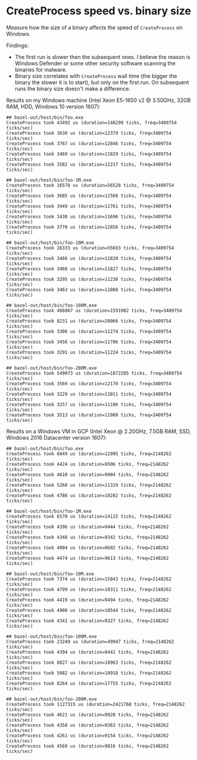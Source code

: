 # CreateProcess speed vs. binary size

Measure how the size of a binary affects the speed of `CreateProcess` on Windows.

Findings:

*   The first run is slower then the subsequent ones. I believe the reason is
    Windows Defender or some other security software scanning the binaries for
    malware.
*   Binary size correlates with `CreateProcess` wall time (the bigger the binary
    the slower it is to start), but only on the first run. On subsequent runs
    the binary size doesn't make a difference.


Results on my Windows machine (Intel Xeon E5-1650 v2 @ 3.50GHz, 32GB
RAM, HDD, Windows 10 version 1607):

```
## bazel-out/host/bin/foo.exe
CreateProcess took 43492 us (duration=148299 ticks, freq=3409754 ticks/sec)
CreateProcess took 3630 us (duration=12379 ticks, freq=3409754 ticks/sec)
CreateProcess took 3767 us (duration=12846 ticks, freq=3409754 ticks/sec)
CreateProcess took 3469 us (duration=11829 ticks, freq=3409754 ticks/sec)
CreateProcess took 3582 us (duration=12217 ticks, freq=3409754 ticks/sec)

## bazel-out/host/bin/foo-1M.exe
CreateProcess took 16578 us (duration=56528 ticks, freq=3409754 ticks/sec)
CreateProcess took 3685 us (duration=12568 ticks, freq=3409754 ticks/sec)
CreateProcess took 3449 us (duration=11761 ticks, freq=3409754 ticks/sec)
CreateProcess took 3430 us (duration=11696 ticks, freq=3409754 ticks/sec)
CreateProcess took 3770 us (duration=12856 ticks, freq=3409754 ticks/sec)

## bazel-out/host/bin/foo-10M.exe
CreateProcess took 16333 us (duration=55693 ticks, freq=3409754 ticks/sec)
CreateProcess took 3466 us (duration=11820 ticks, freq=3409754 ticks/sec)
CreateProcess took 3468 us (duration=11827 ticks, freq=3409754 ticks/sec)
CreateProcess took 3295 us (duration=11238 ticks, freq=3409754 ticks/sec)
CreateProcess took 3463 us (duration=11808 ticks, freq=3409754 ticks/sec)

## bazel-out/host/bin/foo-100M.exe
CreateProcess took 466867 us (duration=1591902 ticks, freq=3409754 ticks/sec)
CreateProcess took 8231 us (duration=28066 ticks, freq=3409754 ticks/sec)
CreateProcess took 3306 us (duration=11274 ticks, freq=3409754 ticks/sec)
CreateProcess took 3456 us (duration=11786 ticks, freq=3409754 ticks/sec)
CreateProcess took 3291 us (duration=11224 ticks, freq=3409754 ticks/sec)

## bazel-out/host/bin/foo-200M.exe
CreateProcess took 549073 us (duration=1872205 ticks, freq=3409754 ticks/sec)
CreateProcess took 3569 us (duration=12170 ticks, freq=3409754 ticks/sec)
CreateProcess took 3229 us (duration=11011 ticks, freq=3409754 ticks/sec)
CreateProcess took 3257 us (duration=11106 ticks, freq=3409754 ticks/sec)
CreateProcess took 3513 us (duration=11980 ticks, freq=3409754 ticks/sec)
```

Results on a Windows VM in GCP (Intel Xeon @ 2.20GHz, 7.5GB RAM, SSD, Windows
2016 Datacenter version 1607):

```
## bazel-out/host/bin/foo.exe
CreateProcess took 6049 us (duration=12995 ticks, freq=2148262 ticks/sec)
CreateProcess took 4424 us (duration=9506 ticks, freq=2148262 ticks/sec)
CreateProcess took 4610 us (duration=9904 ticks, freq=2148262 ticks/sec)
CreateProcess took 5268 us (duration=11319 ticks, freq=2148262 ticks/sec)
CreateProcess took 4786 us (duration=10282 ticks, freq=2148262 ticks/sec)

## bazel-out/host/bin/foo-1M.exe
CreateProcess took 6570 us (duration=14115 ticks, freq=2148262 ticks/sec)
CreateProcess took 4396 us (duration=9444 ticks, freq=2148262 ticks/sec)
CreateProcess took 4348 us (duration=9342 ticks, freq=2148262 ticks/sec)
CreateProcess took 4004 us (duration=8602 ticks, freq=2148262 ticks/sec)
CreateProcess took 4474 us (duration=9613 ticks, freq=2148262 ticks/sec)

## bazel-out/host/bin/foo-10M.exe
CreateProcess took 7374 us (duration=15843 ticks, freq=2148262 ticks/sec)
CreateProcess took 4799 us (duration=10311 ticks, freq=2148262 ticks/sec)
CreateProcess took 4419 us (duration=9494 ticks, freq=2148262 ticks/sec)
CreateProcess took 4908 us (duration=10544 ticks, freq=2148262 ticks/sec)
CreateProcess took 4341 us (duration=9327 ticks, freq=2148262 ticks/sec)

## bazel-out/host/bin/foo-100M.exe
CreateProcess took 23249 us (duration=49947 ticks, freq=2148262 ticks/sec)
CreateProcess took 4394 us (duration=9441 ticks, freq=2148262 ticks/sec)
CreateProcess took 8827 us (duration=18963 ticks, freq=2148262 ticks/sec)
CreateProcess took 5082 us (duration=10918 ticks, freq=2148262 ticks/sec)
CreateProcess took 8264 us (duration=17755 ticks, freq=2148262 ticks/sec)

## bazel-out/host/bin/foo-200M.exe
CreateProcess took 1127315 us (duration=2421768 ticks, freq=2148262 ticks/sec)
CreateProcess took 4621 us (duration=9928 ticks, freq=2148262 ticks/sec)
CreateProcess took 4358 us (duration=9363 ticks, freq=2148262 ticks/sec)
CreateProcess took 4261 us (duration=9154 ticks, freq=2148262 ticks/sec)
CreateProcess took 4569 us (duration=9816 ticks, freq=2148262 ticks/sec)
```
